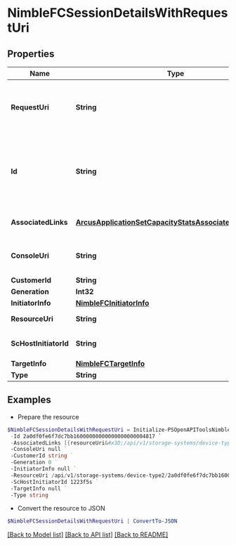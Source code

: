 # NimbleFCSessionDetailsWithRequestUri
## Properties

Name | Type | Description | Notes
------------ | ------------- | ------------- | -------------
**RequestUri** | **String** | requestUri for detailed Fibre Channel Session object | [optional] 
**Id** | **String** | Unique identifier of the Fibre Channel session. A 42 digit hexadecimal number. | [optional] 
**AssociatedLinks** | [**ArcusApplicationSetCapacityStatsAssociatedLinksInner[]**](ArcusApplicationSetCapacityStatsAssociatedLinksInner.md) | Associated Links Details | [optional] 
**ConsoleUri** | **String** | consoleUri for detailed storage object | [optional] 
**CustomerId** | **String** | customerId | [optional] 
**Generation** | **Int32** | generation | [optional] 
**InitiatorInfo** | [**NimbleFCInitiatorInfo**](NimbleFCInitiatorInfo.md) |  | [optional] 
**ResourceUri** | **String** | Link to the object URI | [optional] 
**ScHostInitiatorId** | **String** | Host Service Initiator Id | [optional] 
**TargetInfo** | [**NimbleFCTargetInfo**](NimbleFCTargetInfo.md) |  | [optional] 
**Type** | **String** | type | [optional] 

## Examples

- Prepare the resource
```powershell
$NimbleFCSessionDetailsWithRequestUri = Initialize-PSOpenAPIToolsNimbleFCSessionDetailsWithRequestUri  -RequestUri api/v1/storage-systems/device-type2/2a0df0fe6f7dc7bb16000000000000000000004817/fibre-channel-sessions/2a0df0fe6f7dc7bb16000000000000000000004007 `
 -Id 2a0df0fe6f7dc7bb16000000000000000000004817 `
 -AssociatedLinks [{resourceUri&#x3D;/api/v1/storage-systems/device-type2/2a0df0fe6f7dc7bb16000000000000000000004817, type&#x3D;storage-systems}] `
 -ConsoleUri null `
 -CustomerId string `
 -Generation 0 `
 -InitiatorInfo null `
 -ResourceUri /api/v1/storage-systems/device-type2/2a0df0fe6f7dc7bb16000000000000000000004817 `
 -ScHostInitiatorId 1223f5s `
 -TargetInfo null `
 -Type string
```

- Convert the resource to JSON
```powershell
$NimbleFCSessionDetailsWithRequestUri | ConvertTo-JSON
```

[[Back to Model list]](../README.md#documentation-for-models) [[Back to API list]](../README.md#documentation-for-api-endpoints) [[Back to README]](../README.md)

